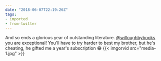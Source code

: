 ```yaml
---
date: "2018-06-07T22:19:26Z"
tags:
- imported
- from-twitter
---
```

And so ends a glorious year of outstanding literature. [@willoughbybooks](https://twitter.com/willoughbybooks) you are exceptional\! You'll have to try harder to best my brother, but he's cheating, he gifted me a year's subscription 😁 {{< imgorvid src="media-1.jpg" >}}
